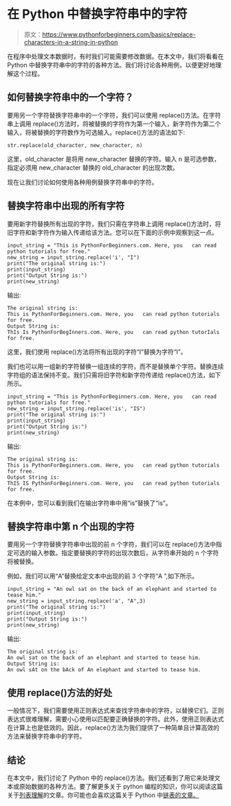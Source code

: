 # 在 Python 中替换字符串中的字符

> 原文：<https://www.pythonforbeginners.com/basics/replace-characters-in-a-string-in-python>

在程序中处理文本数据时，有时我们可能需要修改数据。在本文中，我们将看看在 Python 中替换字符串中的字符的各种方法。我们将讨论各种用例，以便更好地理解这个过程。

## 如何替换字符串中的一个字符？

要用另一个字符替换字符串中的一个字符，我们可以使用 replace()方法。在字符串上调用 replace()方法时，将被替换的字符作为第一个输入，新字符作为第二个输入，将被替换的字符数作为可选输入。replace()方法的语法如下:

`str.replace(old_character, new_character, n)`

这里，old_character 是将用 new_character 替换的字符。输入 n 是可选参数，指定必须用 new_character 替换的 old_character 的出现次数。

现在让我们讨论如何使用各种用例替换字符串中的字符。

## 替换字符串中出现的所有字符

要用新字符替换所有出现的字符，我们只需在字符串上调用 replace()方法时，将旧字符和新字符作为输入传递给该方法。您可以在下面的示例中观察到这一点。

```
input_string = "This is PythonForBeginners.com. Here, you   can read python tutorials for free."
new_string = input_string.replace('i', "I")
print("The original string is:")
print(input_string)
print("Output String is:")
print(new_string) 
```

输出:

```
The original string is:
This is PythonForBeginners.com. Here, you   can read python tutorials for free.
Output String is:
ThIs Is PythonForBegInners.com. Here, you   can read python tutorIals for free.
```

这里，我们使用 replace()方法将所有出现的字符“I”替换为字符“I”。

我们也可以用一组新的字符替换一组连续的字符，而不是替换单个字符。替换连续字符组的语法保持不变。我们只需将旧字符和新字符传递给 replace()方法，如下所示。

```
input_string = "This is PythonForBeginners.com. Here, you   can read python tutorials for free."
new_string = input_string.replace('is', "IS")
print("The original string is:")
print(input_string)
print("Output String is:")
print(new_string) 
```

输出:

```
The original string is:
This is PythonForBeginners.com. Here, you   can read python tutorials for free.
Output String is:
ThIS IS PythonForBeginners.com. Here, you   can read python tutorials for free. 
```

在本例中，您可以看到我们在输出字符串中用“is”替换了“is”。

## 替换字符串中第 n 个出现的字符

要用另一个字符替换字符串中出现的前 n 个字符，我们可以在 replace()方法中指定可选的输入参数。指定要替换的字符的出现次数后，从字符串开始的 n 个字符将被替换。

例如，我们可以用“A”替换给定文本中出现的前 3 个字符“A ”,如下所示。

```
input_string = "An owl sat on the back of an elephant and started to tease him."
new_string = input_string.replace('a', "A",3)
print("The original string is:")
print(input_string)
print("Output String is:")
print(new_string) 
```

输出:

```
The original string is:
An owl sat on the back of an elephant and started to tease him.
Output String is:
An owl sAt on the bAck of An elephant and started to tease him. 
```

## 使用 replace()方法的好处

一般情况下，我们需要使用正则表达式来查找字符串中的字符，以替换它们。正则表达式很难理解，需要小心使用以匹配要正确替换的字符。此外，使用正则表达式在计算上也是低效的。因此，replace()方法为我们提供了一种简单且计算高效的方法来替换字符串中的字符。

## 结论

在本文中，我们讨论了 Python 中的 replace()方法。我们还看到了用它来处理文本或原始数据的各种方法。要了解更多关于 python 编程的知识，你可以阅读这篇关于[列表理解](https://www.pythonforbeginners.com/basics/list-comprehensions-in-python)的文章。你可能也会喜欢这篇关于 Python 中[链表的文章。](https://www.pythonforbeginners.com/lists/linked-list-in-python)